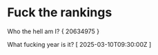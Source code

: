 # Fuck the rankings

Who the hell am I?
{ 20634975 }

What fucking year is it?
[ 2025-03-10T09:30:00Z ]

